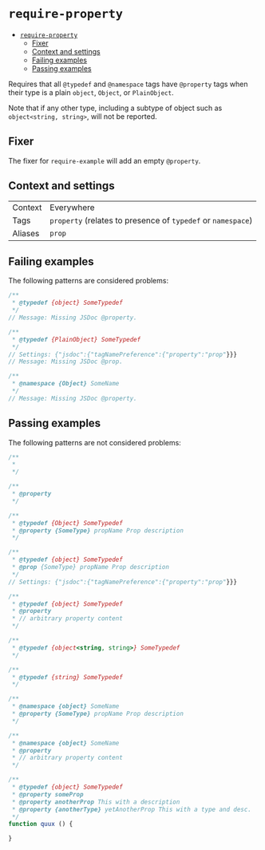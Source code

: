 <a name="require-property"></a>
# <code>require-property</code>

* [`require-property`](#require-property)
    * [Fixer](#require-property-fixer)
    * [Context and settings](#require-property-context-and-settings)
    * [Failing examples](#require-property-failing-examples)
    * [Passing examples](#require-property-passing-examples)


Requires that all `@typedef` and `@namespace` tags have `@property`
tags when their type is a plain `object`, `Object`, or `PlainObject`.

Note that if any other type, including a subtype of object such as
`object<string, string>`, will not be reported.

<a name="require-property-fixer"></a>
## Fixer

The fixer for `require-example` will add an empty `@property`.

<a name="require-property-context-and-settings"></a>
## Context and settings

|||
|---|---|
|Context|Everywhere|
|Tags|`property` (relates to presence of `typedef` or `namespace`)|
|Aliases|`prop`|

<a name="require-property-failing-examples"></a>
## Failing examples

The following patterns are considered problems:

````js
/**
 * @typedef {object} SomeTypedef
 */
// Message: Missing JSDoc @property.

/**
 * @typedef {PlainObject} SomeTypedef
 */
// Settings: {"jsdoc":{"tagNamePreference":{"property":"prop"}}}
// Message: Missing JSDoc @prop.

/**
 * @namespace {Object} SomeName
 */
// Message: Missing JSDoc @property.
````


<a name="require-property-passing-examples"></a>
## Passing examples

The following patterns are not considered problems:

````js
/**
 *
 */

/**
 * @property
 */

/**
 * @typedef {Object} SomeTypedef
 * @property {SomeType} propName Prop description
 */

/**
 * @typedef {object} SomeTypedef
 * @prop {SomeType} propName Prop description
 */
// Settings: {"jsdoc":{"tagNamePreference":{"property":"prop"}}}

/**
 * @typedef {object} SomeTypedef
 * @property
 * // arbitrary property content
 */

/**
 * @typedef {object<string, string>} SomeTypedef
 */

/**
 * @typedef {string} SomeTypedef
 */

/**
 * @namespace {object} SomeName
 * @property {SomeType} propName Prop description
 */

/**
 * @namespace {object} SomeName
 * @property
 * // arbitrary property content
 */

/**
 * @typedef {object} SomeTypedef
 * @property someProp
 * @property anotherProp This with a description
 * @property {anotherType} yetAnotherProp This with a type and desc.
 */
function quux () {

}
````


